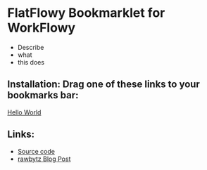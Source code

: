 # FlatFlowy Bookmarklet for WorkFlowy

- Describe
- what
- this does

## Installation: Drag one of these links to your bookmarks bar:

<!-- Special #setup editing instrucions go here -->
 <a href="javascript:(function (){alert('Hello world')})();">Hello World</a>


## Links:
- [Source code](https://github.com/rawbytz/flatflowy/blob/master/FlatFlowy.js)
- [rawbytz Blog Post](https://rawbytz.wordpress.com/2015/12/16/flat-workflowy-lists/)


<!-- 
LINKS REFERENCING THIS

@SOFTWARE https://rawbytz.wordpress.com/software/

@BLOG https://rawbytz.wordpress.com/2015/12/16/flat-workflowy-lists/

@WFBLOG https://blog.workflowy.com/2016/05/26/dr-workflowy-dissects-stress-and-anxiety/

 -->
